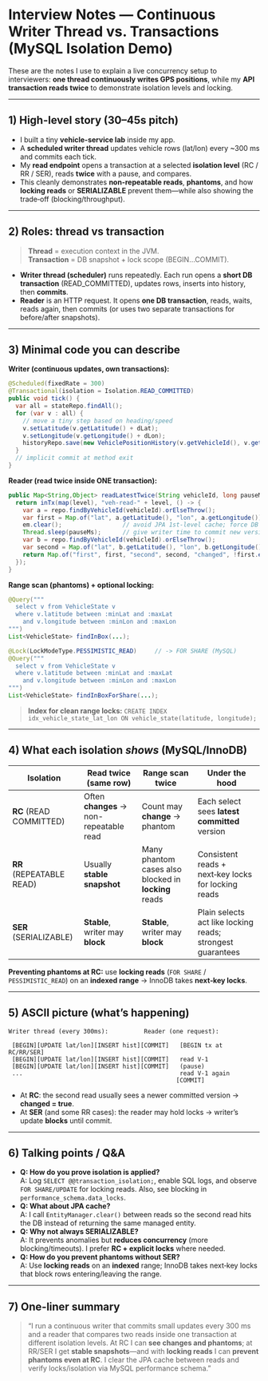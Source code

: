 # Interview Notes — Continuous Writer Thread vs. Transactions (MySQL Isolation Demo)

These are the notes I use to explain a live concurrency setup to interviewers: **one thread continuously writes GPS positions**, while my **API transaction reads twice** to demonstrate isolation levels and locking.

---

## 1) High-level story (30–45s pitch)

- I built a tiny **vehicle-service lab** inside my app.
- A **scheduled writer thread** updates vehicle rows (lat/lon) every ~300 ms and commits each tick.
- My **read endpoint** opens a transaction at a selected **isolation level** (RC / RR / SER), reads **twice** with a pause, and compares.
- This cleanly demonstrates **non-repeatable reads**, **phantoms**, and how **locking reads** or **SERIALIZABLE** prevent them—while also showing the trade‑off (blocking/throughput).

---

## 2) Roles: thread vs transaction

> **Thread** = execution context in the JVM.  
> **Transaction** = DB snapshot + lock scope (BEGIN…COMMIT).

- **Writer thread (scheduler)** runs repeatedly. Each run opens a **short DB transaction** (READ_COMMITTED), updates rows, inserts into history, then **commits**.
- **Reader** is an HTTP request. It opens **one DB transaction**, reads, waits, reads again, then commits (or uses two separate transactions for before/after snapshots).

---

## 3) Minimal code you can describe

**Writer (continuous updates, own transactions):**
```java
@Scheduled(fixedRate = 300)
@Transactional(isolation = Isolation.READ_COMMITTED)
public void tick() {
  var all = stateRepo.findAll();
  for (var v : all) {
    // move a tiny step based on heading/speed
    v.setLatitude(v.getLatitude() + dLat);
    v.setLongitude(v.getLongitude() + dLon);
    historyRepo.save(new VehiclePositionHistory(v.getVehicleId(), v.getLatitude(), v.getLongitude(), Instant.now()));
  }
  // implicit commit at method exit
}
```

**Reader (read twice inside ONE transaction):**
```java
public Map<String,Object> readLatestTwice(String vehicleId, long pauseMs, String level) {
  return inTx(map(level), "veh-read-" + level, () -> {
    var a = repo.findByVehicleId(vehicleId).orElseThrow();
    var first = Map.of("lat", a.getLatitude(), "lon", a.getLongitude());
    em.clear();                 // avoid JPA 1st-level cache; force DB hit next time
    Thread.sleep(pauseMs);      // give writer time to commit new version
    var b = repo.findByVehicleId(vehicleId).orElseThrow();
    var second = Map.of("lat", b.getLatitude(), "lon", b.getLongitude());
    return Map.of("first", first, "second", second, "changed", !first.equals(second));
  });
}
```

**Range scan (phantoms) + optional locking:**
```java
@Query("""
  select v from VehicleState v
  where v.latitude between :minLat and :maxLat
    and v.longitude between :minLon and :maxLon
""")
List<VehicleState> findInBox(...);

@Lock(LockModeType.PESSIMISTIC_READ)     // -> FOR SHARE (MySQL)
@Query("""
  select v from VehicleState v
  where v.latitude between :minLat and :maxLat
    and v.longitude between :minLon and :maxLon
""")
List<VehicleState> findInBoxForShare(...);
```

> **Index for clean range locks:** `CREATE INDEX idx_vehicle_state_lat_lon ON vehicle_state(latitude, longitude);`

---

## 4) What each isolation *shows* (MySQL/InnoDB)

| Isolation | Read twice (same row) | Range scan twice | Under the hood |
|---|---|---|---|
| **RC** (READ COMMITTED) | Often **changes** → non-repeatable read | Count may **change** → phantom | Each select sees **latest committed** version |
| **RR** (REPEATABLE READ) | Usually **stable snapshot** | Many phantom cases also blocked in **locking** reads | Consistent reads + next‑key locks for locking reads |
| **SER** (SERIALIZABLE) | **Stable**, writer may **block** | **Stable**, writer may **block** | Plain selects act like locking reads; strongest guarantees |

**Preventing phantoms at RC:** use **locking reads** (`FOR SHARE` / `PESSIMISTIC_READ`) on an **indexed range** → InnoDB takes **next‑key locks**.

---

## 5) ASCII picture (what’s happening)

```
Writer thread (every 300ms):          Reader (one request):

 [BEGIN][UPDATE lat/lon][INSERT hist][COMMIT]   [BEGIN tx at RC/RR/SER]
 [BEGIN][UPDATE lat/lon][INSERT hist][COMMIT]   read V-1
 [BEGIN][UPDATE lat/lon][INSERT hist][COMMIT]   (pause)
 ...                                            read V-1 again
                                               [COMMIT]
```

- At **RC**: the second read usually sees a newer committed version → **changed = true**.
- At **SER** (and some RR cases): the reader may hold locks → writer’s update **blocks** until commit.

---

## 6) Talking points / Q&A

- **Q: How do you prove isolation is applied?**  
  A: Log `SELECT @@transaction_isolation;`, enable SQL logs, and observe `FOR SHARE/UPDATE` for locking reads. Also, see blocking in `performance_schema.data_locks`.
- **Q: What about JPA cache?**  
  A: I call `EntityManager.clear()` between reads so the second read hits the DB instead of returning the same managed entity.
- **Q: Why not always SERIALIZABLE?**  
  A: It prevents anomalies but **reduces concurrency** (more blocking/timeouts). I prefer **RC + explicit locks** where needed.
- **Q: How do you prevent phantoms without SER?**  
  A: Use **locking reads** on an **indexed** range; InnoDB takes next‑key locks that block rows entering/leaving the range.

---

## 7) One‑liner summary

> “I run a continuous writer that commits small updates every 300 ms and a reader that compares two reads inside one transaction at different isolation levels. At RC I can **see changes and phantoms**; at RR/SER I get **stable snapshots**—and with **locking reads** I can **prevent phantoms even at RC**. I clear the JPA cache between reads and verify locks/isolation via MySQL performance schema.”
